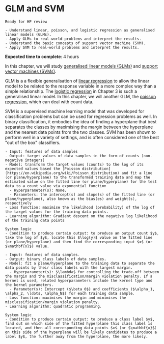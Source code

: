 # GLM and SVM

<!-- Capitalise initials. As compact as possible, prefer ONE line. -->
<!-- We use **UK** English spelling. -->
<!-- File names should be all lowercase, with words separated by hyphens (-), and no spaces.  Each chapter must include an "overview.md" and "quiz-sum-ref.md"-->

```{admonition} Status
Ready for HP review
```

```{admonition} Objectives
- Understand linear, poisson, and logistic regression as generalised linear models (GLMs).
- Apply GLMs to real-world problems and interpret the results.
- Understand the basic concepts of support vector machine (SVM).
- Apply SVM to real-world problems and interpret the results.
```
<!-- - Evaluate the performance of a classifier using ROC curve and confusion matrix. -->

**Expected time to complete**: 4 hours

In this chapter, we will study [generalised linear models (GLMs)](https://en.wikipedia.org/wiki/Generalized_linear_model) and [support vector machines (SVMs)](https://en.wikipedia.org/wiki/Support_vector_machine).

GLM is a a flexible generalisation of [linear regression](https://pykale.github.io/transparentML/02-linear-reg/overview.html) to allow the linear model to be related to the response variable in a more complex way than a simple relationship. The [logistic regression](https://pykale.github.io/transparentML/03-logistic-reg/overview.html) in Chapter 3 is such a generalised linear model. In this chapter, we will another GLM, the [poisson regression](https://en.wikipedia.org/wiki/Poisson_regression), which can deal with count data.

SVM is a supervised machine learning model that was developed for classification problems but can be used for regression problems as well. In binary classification, it embodies the idea of finding a hyperplane that best separates the classes by maximising the margin between the hyperplane and the nearest data points from the two classes. SVM has been shown to perform well in a variety of settings, and is often considered one of the best "out of the box" classifiers.

<!-- SVM is an approach for classification that was developed in the computer science community in the 1990s and that has grown in popularity since then.  -->

```{admonition} Ingredients: Poisson regression
- Input: features of data samples
- Output: target values of data samples in the form of counts (non-negative integers)
- Model: transform the target values (counts) to the log of its expected values based the [Poisson distribution](https://en.wikipedia.org/wiki/Poisson_distribution) and fit a line (or plane/hyperplane) to the transformed training data and map the estimated value on the fitted line (or plane/hyperplane) for the test data to a count value via exponential function
  - Hyperparameter(s): None.
  - Parameters: the intercept(s) and slope(s) of the fitted line (or plane/hyperplane), also known as the bias(es) and weight(s), respectively
- Loss function: maximise the likelihood (probability) of the log of the target values for the training data points.
- Learning algorithm: Gradient descent on the negative log likelihood of the training data points
```

```{admonition} Transparency: Poisson regression
System logic
- Condition to produce certain output: to produce an output count $y$, take the log of $y$, locate this $\log(y)$ value on the fitted line (or plane/hyperplane) and then find the corresponding input $x$ (or $\mathbf{x}$) value.
```

```{admonition} Ingredients: SVM for binary classification
- Input: features of data samples.
- Output: binary class labels of data samples.
- Model: fit a plane/hyperplane to the training data to separate the data points by their class labels with the largest margin.
  - Hyperparameter(s): $\lambda$ for controlling the trade-off between the margin and the misclassification/margin violation penalty. If a kernel is used, related hyperparameters include the kernel type and the kernel parameters.
  - Parameter(s): Intercept ($\beta_0$) and coefficients ($\alpha_1, \alpha_2, \ldots, \alpha_N$) for each training data sample.
- Loss function: maximises the margin and minimises the misclassification/margin violation penalty.
- Learning algorithm: quadratic programming.
```

```{admonition} Transparency: SVM for binary classification
System logic
- Condition to produce certain output: to produce a class label $y$, find out on which side of the fitted hyperplane this class label is located, and then all corresponding data points $x$ (or $\mathbf{x}$) on this side of the hyperplane will be likely candidates to produce a label $y$, the further away from the hyperplane, the more likely.
```
<!-- - What input to produce certain output:
- How to produce certain output: -->
